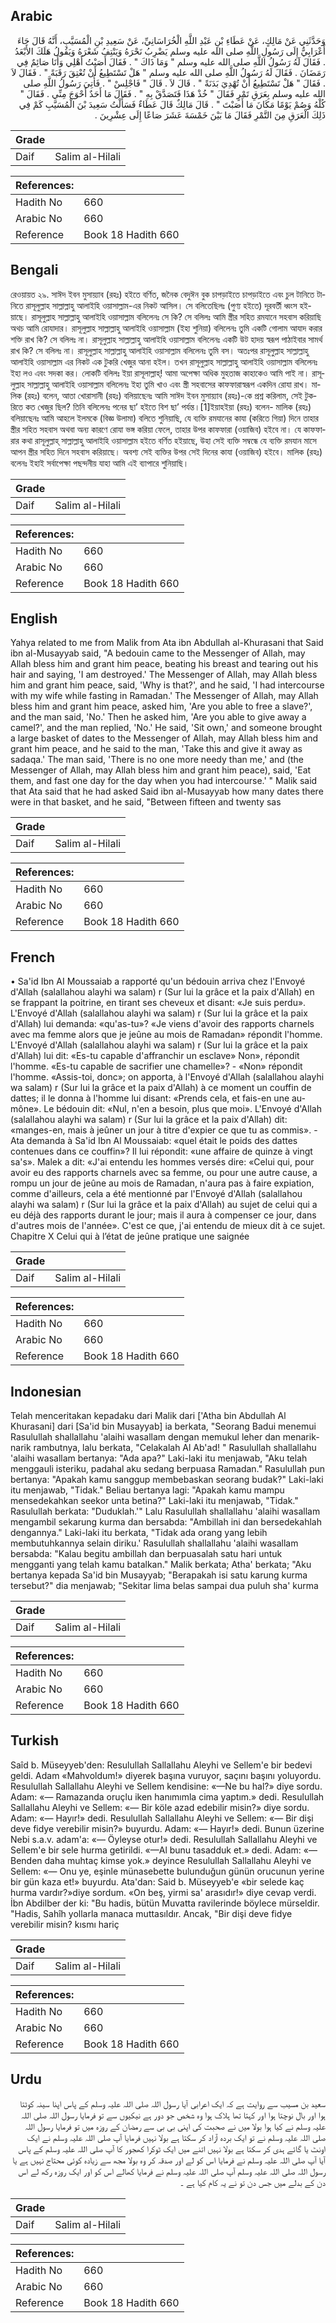 ## Arabic


<div dir="rtl" lang="ar" style={{fontSize:'larger',backgroundColor:'#f8f9fa',padding:20}}>
وَحَدَّثَنِي عَنْ مَالِكٍ، عَنْ عَطَاءِ بْنِ عَبْدِ اللَّهِ الْخُرَاسَانِيِّ، عَنْ سَعِيدِ بْنِ الْمُسَيَّبِ، أَنَّهُ قَالَ جَاءَ أَعْرَابِيٌّ إِلَى رَسُولِ اللَّهِ صلى الله عليه وسلم يَضْرِبُ نَحْرَهُ وَيَنْتِفُ شَعْرَهُ وَيَقُولُ هَلَكَ الأَبْعَدُ ‏.‏ فَقَالَ لَهُ رَسُولُ اللَّهِ صلى الله عليه وسلم ‏"‏ وَمَا ذَاكَ ‏"‏ ‏.‏ فَقَالَ أَصَبْتُ أَهْلِي وَأَنَا صَائِمٌ فِي رَمَضَانَ ‏.‏ فَقَالَ لَهُ رَسُولُ اللَّهِ صلى الله عليه وسلم ‏"‏ هَلْ تَسْتَطِيعُ أَنْ تُعْتِقَ رَقَبَةً ‏"‏ ‏.‏ فَقَالَ لاَ ‏.‏ فَقَالَ ‏"‏ هَلْ تَسْتَطِيعُ أَنْ تُهْدِيَ بَدَنَةً ‏"‏ ‏.‏ قَالَ لاَ ‏.‏ قَالَ ‏"‏ فَاجْلِسْ ‏"‏ ‏.‏ فَأُتِيَ رَسُولُ اللَّهِ صلى الله عليه وسلم بِعَرَقِ تَمْرٍ فَقَالَ ‏"‏ خُذْ هَذَا فَتَصَدَّقْ بِهِ ‏"‏ ‏.‏ فَقَالَ مَا أَحَدٌ أَحْوَجَ مِنِّي ‏.‏ فَقَالَ ‏"‏ كُلْهُ وَصُمْ يَوْمًا مَكَانَ مَا أَصَبْتَ ‏"‏ ‏.‏ قَالَ مَالِكٌ قَالَ عَطَاءٌ فَسَأَلْتُ سَعِيدَ بْنَ الْمُسَيَّبِ كَمْ فِي ذَلِكَ الْعَرَقِ مِنَ التَّمْرِ فَقَالَ مَا بَيْنَ خَمْسَةَ عَشَرَ صَاعًا إِلَى عِشْرِينَ ‏.‏
</div>
<div style={{backgroundColor:'#f8f9fa',padding:20, marginBottom: 10}}><table> <thead> <tr> <th>Grade</th> <th></th> </tr> </thead> <tbody> <tr><td>Daif</td><td>Salim al-Hilali</td></tr></tbody></table><table> <thead> <tr> <th>References:</th> <th></th> </tr> </thead> <tbody><tr><td>Hadith No</td><td>660</td></tr><tr><td>Arabic No</td><td>660</td></tr><tr><td>Reference</td><td>Book 18 Hadith 660</td></tr></tbody></table></div>

## Bengali


<div dir="ltr" lang="bn" style={{fontSize:'larger',backgroundColor:'#f8f9fa',padding:20}}>
রেওয়ায়ত ২৯. সাঈদ ইবন মুসায়্যাব (রহঃ) হইতে বর্ণিত, জনৈক বেদুঈন বুক চাপড়াইতে চাপড়াইতে এবং চুল টানিতে টানিতে রাসূলুল্লাহ সাল্লাল্লাহু আলাইহি ওয়াসাল্লাম-এর নিকট আসিল। সে বলিতেছিলঃ (পুণ্য হইতে) দূরবর্তী ধ্বংস হইয়াছে। রাসূলুল্লাহ সাল্লাল্লাহু আলাইহি ওয়াসাল্লাম বলিলেনঃ সে কি? সে বলিলঃ আমি স্ত্রীর সহিত রমযানে সহবাস করিয়াছি অথচ আমি রোযাদার। রাসূলুল্লাহ সাল্লাল্লাহু আলাইহি ওয়াসাল্লাম (ইহা শুনিয়া) বলিলেনঃ তুমি একটি গোলাম আযাদ করার শক্তি রাখ কি? সে বলিলঃ না। রাসূলুল্লাহ সাল্লাল্লাহু আলাইহি ওয়াসাল্লাম বলিলেনঃ একটি উট হাদয় স্বরূপ পাঠাইবার সামর্থ রাখ কি? সে বলিলঃ না। রাসূলুল্লাহ সাল্লাল্লাহু আলাইহি ওয়াসাল্লাম বলিলেনঃ তুমি বস। অতঃপর রাসূলুল্লাহ সাল্লাল্লাহু আলাইহি ওয়াসাল্লাম এর নিকট এক টুকরি খেজুর আনা হইল। তখন রাসূলুল্লাহ সাল্লাল্লাহু আলাইহি ওয়াসাল্লাম বলিলেনঃ ইহা লও এবং সদকা কর। লোকটি বলিলঃ ইয়া রাসূলাল্লাহ্! আমা অপেক্ষা অধিক মুহতাজ কাহাকেও আমি পাই না। রাসূলুল্লাহ সাল্লাল্লাহু আলাইহি ওয়াসাল্লাম বলিলেনঃ ইহা তুমি খাও এবং স্ত্রী সহবাসের কাফফারাস্বরূপ একদিন রোযা রাখ। মালিক (রহঃ) বলেন, আতা খোরাসানী (রহঃ) বলিয়াছেনঃ আমি সাঈদ ইবন মুসায়্যাব (রহঃ)-কে প্রশ্ন করিলাম, সেই টুকরিতে কত খেজুর ছিল? তিনি বলিলেনঃ পনের ছা’ হইতে বিশ ছা’ পর্যন্ত।[1]ইয়াহইয়া (রহঃ) বলেন- মালিক (রহঃ) বলিয়াছেনঃ আমি আহলে ইলমকে (বিজ্ঞ উলামা) বলিতে শুনিয়াছি, যে ব্যক্তি রমযানের কাযা (করিতে গিয়া) দিনে তাহার স্ত্রীর সহিত সহবাস অথবা অন্য কারণে রোযা ভঙ্গ করিয়া ফেলে, তাহার উপর কাফফারা (ওয়াজিব) হইবে না। যে কাফফারার কথা রাসূলুল্লাহ্ সাল্লাল্লাহু আলাইহি ওয়াসাল্লাম হইতে বর্ণিত হইয়াছে, উহা সেই ব্যক্তি সম্বন্ধে যে ব্যক্তি রমযান মাসে আপন স্ত্রীর সহিত দিনে সহবাস করিয়াছে। অবশ্য সেই ব্যক্তির উপর সেই দিনের কাযা (ওয়াজিব) হইবে। মালিক (রহঃ) বলেনঃ ইহাই সর্বাপেক্ষা পছন্দনীয় যাহা আমি এই ব্যাপারে শুনিয়াছি।
</div>
<div style={{backgroundColor:'#f8f9fa',padding:20, marginBottom: 10}}><table> <thead> <tr> <th>Grade</th> <th></th> </tr> </thead> <tbody> <tr><td>Daif</td><td>Salim al-Hilali</td></tr></tbody></table><table> <thead> <tr> <th>References:</th> <th></th> </tr> </thead> <tbody><tr><td>Hadith No</td><td>660</td></tr><tr><td>Arabic No</td><td>660</td></tr><tr><td>Reference</td><td>Book 18 Hadith 660</td></tr></tbody></table></div>

## English


<div dir="ltr" lang="en" style={{fontSize:'larger',backgroundColor:'#f8f9fa',padding:20}}>
Yahya related to me from Malik from Ata ibn Abdullah al-Khurasani that Said ibn al-Musayyab said, "A bedouin came to the Messenger of Allah, may Allah bless him and grant him peace, beating his breast and tearing out his hair and saying, 'I am destroyed.' The Messenger of Allah, may Allah bless him and grant him peace, said, 'Why is that?', and he said, 'I had intercourse with my wife while fasting in Ramadan.' The Messenger of Allah, may Allah bless him and grant him peace, asked him, 'Are you able to free a slave?', and the man said, 'No.' Then he asked him, 'Are you able to give away a camel?', and the man replied, 'No.' He said, 'Sit own,' and someone brought a large basket of dates to the Messenger of Allah, may Allah bless him and grant him peace, and he said to the man, 'Take this and give it away as sadaqa.' The man said, 'There is no one more needy than me,' and (the Messenger of Allah, may Allah bless him and grant him peace), said, 'Eat them, and fast one day for the day when you had intercourse.' " Malik said that Ata said that he had asked Said ibn al-Musayyab how many dates there were in that basket, and he said, "Between fifteen and twenty sas
</div>
<div style={{backgroundColor:'#f8f9fa',padding:20, marginBottom: 10}}><table> <thead> <tr> <th>Grade</th> <th></th> </tr> </thead> <tbody> <tr><td>Daif</td><td>Salim al-Hilali</td></tr></tbody></table><table> <thead> <tr> <th>References:</th> <th></th> </tr> </thead> <tbody><tr><td>Hadith No</td><td>660</td></tr><tr><td>Arabic No</td><td>660</td></tr><tr><td>Reference</td><td>Book 18 Hadith 660</td></tr></tbody></table></div>

## French


<div dir="ltr" lang="fr" style={{fontSize:'larger',backgroundColor:'#f8f9fa',padding:20}}>
• Sa'id Ibn AI Moussaiab a rapporté qu'un bédouin arriva chez l'Envoyé d'Allah (salallahou alayhi wa salam) r (Sur lui la grâce et la paix d'Allah) en se frappant la poitrine, en tirant ses cheveux et disant: «Je suis perdu». L'Envoyé d'Allah (salallahou alayhi wa salam) r (Sur lui la grâce et la paix d'Allah) lui demanda: «qu'as-tu»? «Je viens d'avoir des rapports charnels avec ma femme alors que je jeûne au mois de Ramadan» répondit l'homme. L'Envoyé d'Allah (salallahou alayhi wa salam) r (Sur lui la grâce et la paix d'Allah) lui dit: «Es-tu capable d'affranchir un esclave» Non», répondit l'homme. «Es-tu capable de sacrifier une chamelle»? - «Non» répondit l'homme. «Assis-toi, donc»; on apporta, à l'Envoyé d'Allah (salallahou alayhi wa salam) r (Sur lui la grâce et la paix d'Allah) à ce moment un couffin de dattes; il le donna à l'homme lui disant: «Prends cela, et fais-en une aumône». Le bédouin dit: «Nul, n'en a besoin, plus que moi». L'Envoyé d'Allah (salallahou alayhi wa salam) r (Sur lui la grâce et la paix d'Allah) dit: «manges-en, mais à jeûner un jour à titre d'expier ce que tu as commis». -Ata demanda à Sa'id Ibn Al Moussaiab: «quel était le poids des dattes contenues dans ce couffin»? Il lui répondit: «une affaire de quinze à vingt sa's». Malek a dit: «J'ai entendu les hommes versés dire: «Celui qui, pour avoir eu des rapports charnels avec sa femme, ou pour une autre cause, a rompu un jour de jeûne au mois de Ramadan, n'aura pas à faire expiation, comme d'ailleurs, cela a été mentionné par l'Envoyé d'Allah (salallahou alayhi wa salam) r (Sur lui la grâce et la paix d'Allah) au sujet de celui qui a eu déjà des rapports durant le jour; mais il aura à compenser ce jour, dans d'autres mois de l'année». C'est ce que, j'ai entendu de mieux dit à ce sujet. Chapitre X Celui qui à l’état de jeûne pratique une saignée
</div>
<div style={{backgroundColor:'#f8f9fa',padding:20, marginBottom: 10}}><table> <thead> <tr> <th>Grade</th> <th></th> </tr> </thead> <tbody> <tr><td>Daif</td><td>Salim al-Hilali</td></tr></tbody></table><table> <thead> <tr> <th>References:</th> <th></th> </tr> </thead> <tbody><tr><td>Hadith No</td><td>660</td></tr><tr><td>Arabic No</td><td>660</td></tr><tr><td>Reference</td><td>Book 18 Hadith 660</td></tr></tbody></table></div>

## Indonesian


<div dir="ltr" lang="id" style={{fontSize:'larger',backgroundColor:'#f8f9fa',padding:20}}>
Telah menceritakan kepadaku dari Malik dari ['Atha bin Abdullah Al Khurasani] dari [Sa'id bin Musayyab] ia berkata, "Seorang Badui menemui Rasulullah shallallahu 'alaihi wasallam dengan memukul leher dan menarik-narik rambutnya, lalu berkata, "Celakalah Al Ab'ad! " Rasulullah shallallahu 'alaihi wasallam bertanya: "Ada apa?" Laki-laki itu menjawab, "Aku telah menggauli isteriku, padahal aku sedang berpuasa Ramadan." Rasulullah pun bertanya: "Apakah kamu sanggup membebaskan seorang budak?" Laki-laki itu menjawab, "Tidak." Beliau bertanya lagi: "Apakah kamu mampu mensedekahkan seekor unta betina?" Laki-laki itu menjawab, "Tidak." Rasulullah berkata: "Duduklah.'" Lalu Rasulullah shallallahu 'alaihi wasallam mengambil sekarung kurma dan bersabda: "Ambillah ini dan bersedekahlah dengannya." Laki-laki itu berkata, "Tidak ada orang yang lebih membutuhkannya selain diriku.' Rasulullah shallallahu 'alaihi wasallam bersabda: "Kalau begitu ambillah dan berpuasalah satu hari untuk mengganti yang telah kamu batalkan." Malik berkata; Atha' berkata; "Aku bertanya kepada Sa'id bin Musayyab; "Berapakah isi satu karung kurma tersebut?" dia menjawab; "Sekitar lima belas sampai dua puluh sha' kurma
</div>
<div style={{backgroundColor:'#f8f9fa',padding:20, marginBottom: 10}}><table> <thead> <tr> <th>Grade</th> <th></th> </tr> </thead> <tbody> <tr><td>Daif</td><td>Salim al-Hilali</td></tr></tbody></table><table> <thead> <tr> <th>References:</th> <th></th> </tr> </thead> <tbody><tr><td>Hadith No</td><td>660</td></tr><tr><td>Arabic No</td><td>660</td></tr><tr><td>Reference</td><td>Book 18 Hadith 660</td></tr></tbody></table></div>

## Turkish


<div dir="ltr" lang="tr" style={{fontSize:'larger',backgroundColor:'#f8f9fa',padding:20}}>
Saîd b. Müseyyeb'den: Resulullah Sallallahu Aleyhi ve Sellem'e bir bedevi geldi. Adam «Mahvoldum!» diyerek başına vuruyor, saçını başını yoluyordu. Resulullah Sallallahu Aleyhi ve Sellem kendisine: «—Ne bu hal?» diye sordu. Adam: «— Ramazanda oruçlu iken hanımımla cima yaptım.» dedi. Resulullah Sallallahu Aleyhi ve Sellem: «— Bir köle azad edebilir misin?» diye sordu. Adam: «— Hayır!» dedi. Resulullah Sallallahu Aleyhi ve Sellem: «— Bir dişi deve fidye verebilir misin?» buyurdu. Adam: «— Hayır!» dedi. Bunun üzerine Nebi s.a.v. adam'a: «— Öyleyse otur!» dedi. Resulullah Sallallahu Aleyhi ve Sellem'e bir sele hurma getirildi. «—Al bunu tasadduk et.» dedi. Adam: «— Benden daha muhtaç kimse yok.» deyince Resulullah Sallallahu Aleyhi ve Sellem: «— Onu ye, eşinle münasebette bulunduğun günün orucunun yerine bir gün kaza et!» buyurdu. Ata'dan: Said b. Müseyyeb'e «bir selede kaç hurma vardır?»diye sordum. «On beş, yirmi sa' arasıdır!» diye cevap verdi. İbn Abdilber der ki: "Bu hadis, bütün Muvatta ravilerinde böylece mürseldir. "Hadis, Sahîh yollarla manaca muttasıldır. Ancak, "Bir dişi deve fidye verebilir misin? kısmı hariç
</div>
<div style={{backgroundColor:'#f8f9fa',padding:20, marginBottom: 10}}><table> <thead> <tr> <th>Grade</th> <th></th> </tr> </thead> <tbody> <tr><td>Daif</td><td>Salim al-Hilali</td></tr></tbody></table><table> <thead> <tr> <th>References:</th> <th></th> </tr> </thead> <tbody><tr><td>Hadith No</td><td>660</td></tr><tr><td>Arabic No</td><td>660</td></tr><tr><td>Reference</td><td>Book 18 Hadith 660</td></tr></tbody></table></div>

## Urdu


<div dir="rtl" lang="ur" style={{fontSize:'larger',backgroundColor:'#f8f9fa',padding:20}}>
سعید بن مسیب سے روایت ہے کہ ایک اعرابی آیا رسول اللہ صلی اللہ علیہ وسلم کے پاس اپنا سینہ کوٹتا ہوا اور بال نوچتا ہوا اور کہتا تھا ہلاک ہوا وہ شخص جو دور ہے نیکیوں سے تو فرمایا رسول اللہ صلی اللہ علیہ وسلم نے کیا ہوا بولا میں نے صحبت کی اپنی بی بی سے رمضان کے روزہ میں تو فرمایا رسول اللہ صلی اللہ علیہ وسلم نے تو ایک بردہ آزاد کر سکتا ہے بولا نہیں فرمایا آپ صلی اللہ علیہ وسلم نے ایک اونٹ یا گائے ہدی کر سکتا ہے بولا نہیں اتنے میں ایک ٹوکرا کھجور کا آپ صلی اللہ علیہ وسلم کے پاس آیا آپ صلی اللہ علیہ وسلم نے فرمایا اس کو لے اور صدقہ کر وہ بولا مجھ سے زیادہ کوئی محتاج نہیں ہے یا رسول اللہ صلی اللہ علیہ وسلم آپ صلی اللہ علیہ وسلم نے فرمایا کھالے اس کو اور ایک روزہ رکھ لے اس دن کے بدلے میں جس دن تو نے یہ کام کیا ہے ۔
</div>
<div style={{backgroundColor:'#f8f9fa',padding:20, marginBottom: 10}}><table> <thead> <tr> <th>Grade</th> <th></th> </tr> </thead> <tbody> <tr><td>Daif</td><td>Salim al-Hilali</td></tr></tbody></table><table> <thead> <tr> <th>References:</th> <th></th> </tr> </thead> <tbody><tr><td>Hadith No</td><td>660</td></tr><tr><td>Arabic No</td><td>660</td></tr><tr><td>Reference</td><td>Book 18 Hadith 660</td></tr></tbody></table></div>